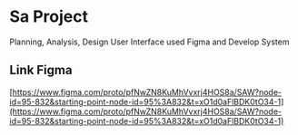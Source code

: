 # Sa Project
Planning, Analysis, Design User Interface used Figma and Develop System
## Link Figma
[https://www.figma.com/proto/pfNwZN8KuMhVvxrj4HOS8a/SAW?node-id=95-832&starting-point-node-id=95%3A832&t=xO1d0aFlBDK0tO34-1](https://www.figma.com/proto/pfNwZN8KuMhVvxrj4HOS8a/SAW?node-id=95-832&starting-point-node-id=95%3A832&t=xO1d0aFlBDK0tO34-1)
